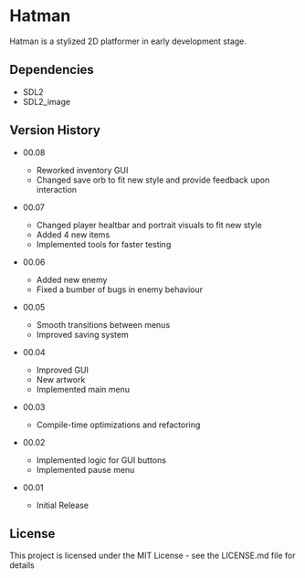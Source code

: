 # Hatman

Hatman is a stylized 2D platformer in early development stage.

## Dependencies

* SDL2
* SDL2_image

## Version History

* 00.08
    * Reworked inventory GUI
    * Changed save orb to fit new style and provide feedback upon interaction

* 00.07
    * Changed player healtbar and portrait visuals to fit new style
    * Added 4 new items
    * Implemented tools for faster testing

* 00.06
    * Added new enemy
    * Fixed a bumber of bugs in enemy behaviour

* 00.05
    * Smooth transitions between menus
    * Improved saving system

* 00.04
    * Improved GUI
    * New artwork
    * Implemented main menu

* 00.03
    * Compile-time optimizations and refactoring

* 00.02
    * Implemented logic for GUI buttons
    * Implemented pause menu

* 00.01
    * Initial Release

## License

This project is licensed under the MIT License - see the LICENSE.md file for details
